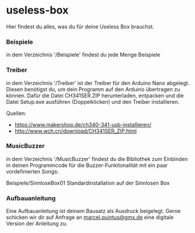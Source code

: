 # useless-box

Hier findest du alles, was du für deine Useless Box brauchst.

### Beispiele
in dem Verzeichnis '/Beispiele' findest du jede Menge Beispiele

### Treiber
in dem Verzeichnis '/Treiber' ist der Treiber für den Arduino Nano abgelegt.
Diesen benötigst du, um dein Programm auf den Arduino übertragen zu können.
Dafür die Datei CH341SER.ZIP herunterladen, entpacken und die Datei Setup.exe ausführen (Doppelklicken) und den Treiber installieren.

Quellen: 
- https://www.makershop.de/ch340-341-usb-installieren/
- http://www.wch.cn/download/CH341SER_ZIP.html


### MusicBuzzer
in dem Verzeichnis '/MusicBuzzer' findest du die Bibliothek zum Einbinden in deinen Programmcode für die Buzzer-Funkitonalität mit ein paar vordefinierten Songs:

Beispiele/SinnloseBox01     Standardinstallation auf der Sinnlosen Box

### Aufbauanleitung
Eine Aufbauanleitung ist deinem Bausatz als Ausdruck beigelegt.
Gerne schicken wir dir auf Anfrage an marcel.quintus@gmx.de eine digitale Version der Anleitung zu.
